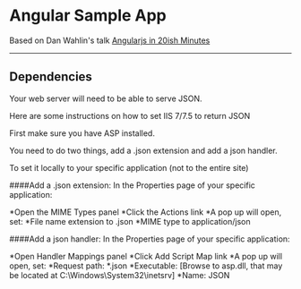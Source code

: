 # Angular Sample App

Based on Dan Wahlin's talk
[Angularjs in 20ish Minutes](http://weblogs.asp.net/dwahlin/archive/2014/01/18/angularjs-in-20ish-minutes-talk-at-ng-conf.aspx)

---
## Dependencies
Your web server will need to be able to serve JSON.

Here are some instructions on how to set IIS 7/7.5 to return JSON

First make sure you have ASP installed.

You need to do two things, add a .json extension and  add a json handler.

To set it locally to your specific application (not to the entire site)

####Add a .json extension:
In the Properties page of your specific application:

*Open the MIME Types panel
*Click the Actions link
*A pop up will open, set:
    *File name extension to .json
    *MIME type to application/json

####Add a json handler:
In the Properties page of your specific application:

*Open Handler Mappings panel
*Click Add Script Map link
*A pop up will open, set:
    *Request path: *.json
    *Executable: [Browse to asp.dll, that may be located at C:\Windows\System32\inetsrv]
    *Name: JSON
